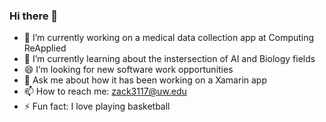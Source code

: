 ### Hi there 👋

- 🔭 I’m currently working on a medical data collection app at Computing ReApplied
- 🌱 I’m currently learning about the instersection of AI and Biology fields
- 😄 I’m looking for new software work opportunities
- 💬 Ask me about how it has been working on a Xamarin app
- 📫 How to reach me: zack3117@uw.edu
- ⚡ Fun fact: I love playing basketball
<!--
**zlynch3/zlynch3** is a ✨ _special_ ✨ repository because its `README.md` (this file) appears on your GitHub profile.

Here are some ideas to get you started:


-->
